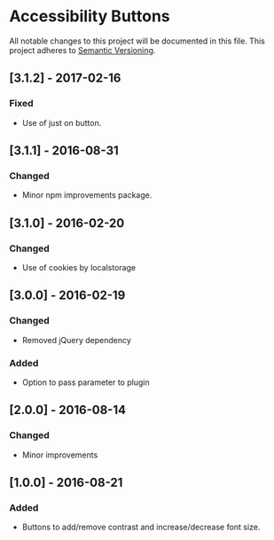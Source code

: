 # Accessibility Buttons
All notable changes to this project will be documented in this file.
This project adheres to [Semantic Versioning](http://semver.org/).

## [3.1.2] - 2017-02-16

### Fixed
- Use of just on button.


## [3.1.1] - 2016-08-31

### Changed
- Minor npm improvements package.


## [3.1.0] - 2016-02-20

### Changed
- Use of cookies by localstorage


## [3.0.0] - 2016-02-19

### Changed
- Removed jQuery dependency

### Added
- Option to pass parameter to plugin

## [2.0.0] - 2016-08-14

### Changed
- Minor improvements


## [1.0.0] - 2016-08-21

### Added
- Buttons to add/remove contrast and increase/decrease font size.
